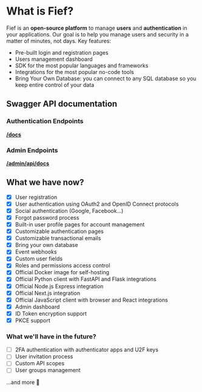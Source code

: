 # What is Fief?

Fief is an **open-source platform** to manage **users** and **authentication** in your applications. Our goal is to help you manage users and security in a matter of minutes, not days. Key features:

* Pre-built login and registration pages
* Users management dashboard
* SDK for the most popular languages and frameworks
* Integrations for the most popular no-code tools
* Bring Your Own Database: you can connect to any SQL database so you keep entire control of your data

## Swagger API documentation

### Authentication Endpoints

[**/docs**](http://auth.fief.local/docs)

### Admin Endpoints

[**/admin/api/docs**](http://auth.fief.local/admin/api/docs)

## What we have now?

* [X] User registration
* [X] User authentication using OAuth2 and OpenID Connect protocols
* [X] Social authentication (Google, Facebook...)
* [X] Forgot password process
* [X] Built-in user profile pages for account management
* [X] Customizable authentication pages
* [X] Customizable transactional emails
* [X] Bring your own database
* [X] Event webhooks
* [X] Custom user fields
* [X] Roles and permissions access control
* [X] Official Docker image for self-hosting
* [X] Official Python client with FastAPI and Flask integrations
* [X] Official Node.js Express integration
* [X] Official Next.js integration
* [X] Official JavaScript client with browser and React integrations
* [X] Admin dashboard
* [X] ID Token encryption support
* [X] PKCE support

### What we'll have in the future?

* [ ] 2FA authentication with authenticator apps and U2F keys
* [ ] User invitation process
* [ ] Custom API scopes
* [ ] User groups management

...and more 🚀

